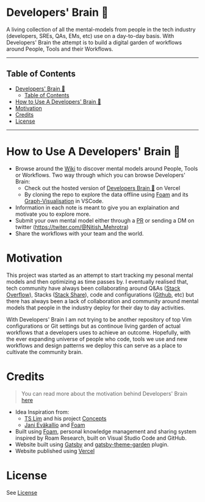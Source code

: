 # Developers' Brain 🧠

A living collection of all the mental-models from people in the
tech industry (developers, SREs, QAs, EMs, etc) use on a day-to-day basis.
With Developers' Brain the attempt is to build a digital garden of workflows
around People, Tools and their Workflows.

---

## Table of Contents

- [Developers' Brain 🧠](#developers-brain-)
  - [Table of Contents](#table-of-contents)
- [How to Use A Developers' Brain 🧠](#how-to-use-a-developers-brain-)
- [Motivation](#motivation)
- [Credits](#credits)
- [License](#license)

---

# How to Use A Developers' Brain 🧠

- Browse around the [Wiki](wiki/wiki.md) to discover mental models around
  People, Tools or Workflows. Two way through which you can browse Developers'
  Brain:
  - Check out the hosted version of [Developers Brain
    🧠](https://devlopers-brain.vercel.app/) on Vercel
  - By cloning the repo to explore the data offline using
    [Foam](https://foambubble.github.io/foam/) and its
    [Graph-Visualisation](https://foambubble.github.io/foam/graph-visualisation)
    in VSCode.
- Information in each note is meant to give you an explaination and motivate you to explore more.
- Submit your own mental model either through a
  [PR](https://github.com/nitishMehrotra/developer-brain/pulls) or sending
  a DM on twitter (https://twiter.com/@Nitish_Mehrotra)
- Share the workflows with your team and the world.

# Motivation

This project was started as an attempt to start tracking my pesonal mental models
and then optimizing as time passes by. I eventually realised that,
tech community have always been collaborating around Q&As ([Stack
Overflow](www.stackoverflow.com)), Stacks ([Stack Share](www.stackshare.io)),
code and configurations ([Github](www.github.com), etc) but there has always
been a lack of collaboration and community around mental models that people in
the industry deploy for their day to day activities.

With Developers' Brain I am not trying to be another repository of top Vim
configurations or Git settings but as continoue living garden of actual
workflows that a developers uses to achieve an outcome. Hopefully, with the ever
expanding universe of people who code, tools we use and new workflows and design
patterns we deploy this can serve as a place to cultivate the community brain.

# Credits

> You can read more about the motivation behind Developers' Brain [here](motivation.md)

- Idea Inspiration from:
  - [TS Lim](https://github.com/tslim) and his project [Concepts](https://tslim.github.io/concepts/)
  - [Jani Eväkallio](https://twitter.com/jevakallio) and [Foam](https://foambubble.github.io/)
- Built using [Foam](https://foambubble.github.io/), personal knowledge management and sharing system inspired by Roam Research, built on Visual Studio Code and GitHub.
- Website built using [Gatsby](https://www.gatsbyjs.org/) and
  [gatsby-theme-garden](https://www.gatsbyjs.org/packages/gatsby-theme-garden/) plugin.
- Website published using [Vercel](https://www.vercel.com)

# License

See [License](https://github.com/nitishMehrotra/developers-brain/blob/main/LICENSE)
